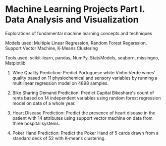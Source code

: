 # Machine Learning Projects Part I. Data Analysis and Visualization
Explorations of fundamental machine learning concepts and techniques

Models used: Multiple Linear Regression, Random Forest Regerssion, Support Vector Machine, K-Means Clustering

Tools used: scikit-learn, pandas, NumPy, StatsModels, seaborn, missingno, Matplotlib

1. Wine Quality Prediction:
Predict Portuguese white Vinho Verde wines' quality based on 11 physiochemical and sensory variables by running a multilinear regression model on 4898 samples. 

2. Bike Sharing Demand Prediction:
Predict Capital Bikeshare's count of rents based on 14 independent variables using random forest regression model on data of a whole year.

3. Heart Disease Prediction: 
Predict the presence of heart disease in the patient with 14 attributes using support vector machine on data from three hospital systems.
        
4. Poker Hand Prediction:
Predict the Poker Hand of 5 cards drawn from a standard deck of 52 with K-means clustering.
